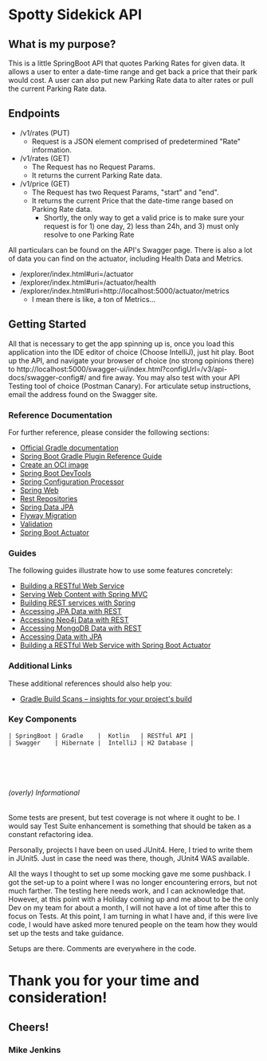 # Spotty Sidekick API

## What is my purpose?
This is a little SpringBoot API that quotes Parking Rates for given data.
It allows a user to enter a date-time range and get back a price that their park would cost.
A user can also put new Parking Rate data to alter rates or pull the current Parking Rate data.

## Endpoints
- /v1/rates (PUT)
  - Request is a JSON element comprised of predetermined "Rate" information.
- /v1/rates (GET)
  - The Request has no Request Params.
  - It returns the current Parking Rate data.
- /v1/price (GET)
  - The Request has two Request Params, "start" and "end".
  - It returns the current Price that the date-time range based on Parking Rate data.
    - Shortly, the only way to get a valid price is to make sure your request is for 1) one day, 2) less than 24h, and 3) must only resolve to one Parking Rate

All particulars can be found on the API's Swagger page.
There is also a lot of data you can find on the actuator, including Health Data and Metrics.
- /explorer/index.html#uri=/actuator 
- /explorer/index.html#uri=/actuator/health
- /explorer/index.html#uri=http://localhost:5000/actuator/metrics
  - I mean there is like, a ton of Metrics...
  
## Getting Started
All that is necessary to get the app spinning up is, once you load this application into the IDE editor of choice (Choose IntelliJ), just hit play.
Boot up the API, and navigate your browser of choice (no strong opinions there) to http://localhost:5000/swagger-ui/index.html?configUrl=/v3/api-docs/swagger-config#/ and fire away.
You may also test with your API Testing tool of choice (Postman Canary).  For articulate setup instructions, email the address found on the Swagger site.


### Reference Documentation
For further reference, please consider the following sections:
* [Official Gradle documentation](https://docs.gradle.org)
* [Spring Boot Gradle Plugin Reference Guide](https://docs.spring.io/spring-boot/docs/2.5.6/gradle-plugin/reference/html/)
* [Create an OCI image](https://docs.spring.io/spring-boot/docs/2.5.6/gradle-plugin/reference/html/#build-image)
* [Spring Boot DevTools](https://docs.spring.io/spring-boot/docs/2.5.6/reference/htmlsingle/#using-boot-devtools)
* [Spring Configuration Processor](https://docs.spring.io/spring-boot/docs/2.5.6/reference/htmlsingle/#configuration-metadata-annotation-processor)
* [Spring Web](https://docs.spring.io/spring-boot/docs/2.5.6/reference/htmlsingle/#boot-features-developing-web-applications)
* [Rest Repositories](https://docs.spring.io/spring-boot/docs/2.5.6/reference/htmlsingle/#howto-use-exposing-spring-data-repositories-rest-endpoint)
* [Spring Data JPA](https://docs.spring.io/spring-boot/docs/2.5.6/reference/htmlsingle/#boot-features-jpa-and-spring-data)
* [Flyway Migration](https://docs.spring.io/spring-boot/docs/2.5.6/reference/htmlsingle/#howto-execute-flyway-database-migrations-on-startup)
* [Validation](https://docs.spring.io/spring-boot/docs/2.5.6/reference/htmlsingle/#boot-features-validation)
* [Spring Boot Actuator](https://docs.spring.io/spring-boot/docs/2.5.6/reference/htmlsingle/#production-ready)

### Guides
The following guides illustrate how to use some features concretely:
* [Building a RESTful Web Service](https://spring.io/guides/gs/rest-service/)
* [Serving Web Content with Spring MVC](https://spring.io/guides/gs/serving-web-content/)
* [Building REST services with Spring](https://spring.io/guides/tutorials/bookmarks/)
* [Accessing JPA Data with REST](https://spring.io/guides/gs/accessing-data-rest/)
* [Accessing Neo4j Data with REST](https://spring.io/guides/gs/accessing-neo4j-data-rest/)
* [Accessing MongoDB Data with REST](https://spring.io/guides/gs/accessing-mongodb-data-rest/)
* [Accessing Data with JPA](https://spring.io/guides/gs/accessing-data-jpa/)
* [Building a RESTful Web Service with Spring Boot Actuator](https://spring.io/guides/gs/actuator-service/)

### Additional Links
These additional references should also help you:
* [Gradle Build Scans – insights for your project's build](https://scans.gradle.com#gradle)

### Key Components
    | SpringBoot | Gradle    |  Kotlin   | RESTful API |
    | Swagger    | Hibernate |  IntelliJ | H2 Database |

<br><br><br>
###### (overly) Informational
Some tests are present, but test coverage is not where it ought to be.  I would say Test Suite enhancement is something 
that should be taken as a constant refactoring idea.  

Personally, projects I have been on used JUnit4.  Here, I tried to write them in JUnit5.  Just in case the need was 
there, though, JUnit4 WAS available.

All the ways I thought to set up some mocking gave me some pushback.  I got the set-up to a point where I was no longer 
encountering errors, but not much farther.  The testing here needs work, and I can acknowledge that.  However, at this 
point with a Holiday coming up and me about to be the only Dev on my team for about a month, I will not have a lot of 
time after this to focus on Tests.  At this point, I am turning in what I have and, if this were live code, I would 
have asked more tenured people on the team how they would set up the tests and take guidance.

Setups are there.  Comments are everywhere in the code.

# Thank you for your time and consideration!
## Cheers!
### Mike Jenkins